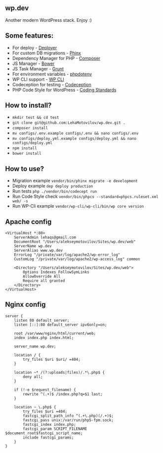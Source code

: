 ## wp.dev
Another modern WordPress stack. Enjoy :)

## Some features:

* For deploy - [Deployer](http://deployer.org/)
* For custom DB migrations - [Phinx](https://phinx.org/)
* Dependency Manager for PHP - [Composer](https://getcomposer.org/)
* JS Manager - [Bower](http://bower.io/)
* JS Task Manager - [Grunt](http://gruntjs.com/)
* For environment variables - [phpdotenv](https://github.com/vlucas/phpdotenv)
* WP CLI support - [WP CLI](http://wp-cli.org/)
* Codeception for testing - [Codeception](http://codeception.com/)
* PHP Code Style for WordPress - [Coding Standards](https://make.wordpress.org/core/handbook/best-practices/coding-standards/php/)

## How to install?

* ```mkdir test && cd test```
* ```git clone git@github.com:LehaMotovilov/wp.dev.git .```
* ```composer install```
* ```mv configs/.env.example configs/.env && nano configs/.env```
* ```mv configs/deploy.yml.example configs/deploy.yml && nano configs/deploy.yml```
* ```npm install```
* ```bower install```

## How to use?

* Migration example ```vendor/bin/phinx migrate -e development```
* Deploy example ```dep deploy production```
* Run tests ```php ./vendor/bin/codecept run```
* Run Code Style check ```vendor/bin/phpcs --standard=phpcs.ruleset.xml web/ -s```
* Run WP-Cli example ```vendor/wp-cli/wp-cli/bin/wp core version```

## Apache config
```
<VirtualHost *:80>
	ServerAdmin lehaqs@gmail.com
	DocumentRoot "/Users/alekseymotovilov/Sites/wp.dev/web"
	ServerName wp.dev
	ServerAlias www.wp.dev
	ErrorLog "/private/var/log/apache2/wp-error_log"
	CustomLog "/private/var/log/apache2/wp-access_log" common

	<Directory "/Users/alekseymotovilov/Sites/wp.dev/web">
		Options Indexes FollowSymLinks
		AllowOverride All
		Require all granted
	</Directory>
</VirtualHost>
```

## Nginx config
```
server {
	listen 80 default_server;
	listen [::]:80 default_server ipv6only=on;

	root /var/www/nginx/html/current/web;
	index index.php index.html;

	server_name wp.dev;

	location / {
		try_files $uri $uri/ =404;
	}

	location ~* /(?:uploads|files)/.*\.php$ {
		deny all;
	}

	if (!-e $request_filename) {
		rewrite ^(.+)$ /index.php?q=$1 last;
	}

	location ~ \.php$ {
		try_files $uri =404;
		fastcgi_split_path_info ^(.+\.php)(/.+)$;
		fastcgi_pass unix:/var/run/php5-fpm.sock;
		fastcgi_index index.php;
		fastcgi_param SCRIPT_FILENAME $document_root$fastcgi_script_name;
		include fastcgi_params;
	}
}
```
